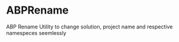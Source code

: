 # ABPRename
ABP Rename Utility to change solution, project name and respective namespeces seemlessly 

